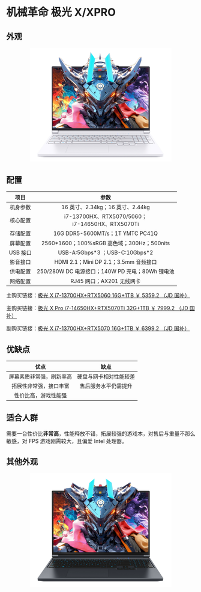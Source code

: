 # 机械革命 极光 X/XPRO

## 外观

<div style="margin: 0 auto; text-align: center; width: 75%"><img src="./assets/jiguang x pro.png" /></div>

## 配置

|   项目   |                         参数                         |
| :------: | :--------------------------------------------------: |
| 机身参数 |           16 英寸、2.34kg；16 英寸、2.44kg           |
| 核心配置 | i7-13700HX、RTX5070/5060；<br/>i7-14650HX、RTX5070Ti |
| 存储配置 |           16G DDR5-5600MT/s；1T YMTC PC41Q           |
| 屏幕配置 |     2560\*1600；100%sRGB 高色域；300Hz；500nits      |
| USB 接口 |           USB-A:5Gbps\*3 ；USB-C:10Gbps\*2           |
| 影音接口 |        HDMI 2.1；Mini DP 2.1；3.5mm 音频接口         |
| 供电配置 |   250/280W DC 电源接口；140W PD 充电；80Wh 锂电池    |
| 网络配置 |              RJ45 网口；AX201 无线网卡               |

主购买链接：[极光 X i7-13700HX+RTX5060 16G+1TB ￥ 5359.2 （JD 国补）](https://3.cn/2i8-MIGW)

主购买链接：[极光 X Pro i7-14650HX+RTX5070Ti 32G+1TB ￥ 7999.2 （JD 国补）](https://3.cn/2-i8NFWd)

副购买链接：[极光 X i7-13700HX+RTX5070 16G+1TB ￥ 6399.2 （JD 国补）](https://3.cn/2i-8NI9Z)

## 优缺点[<Icon icon="clarity:info-line" />](/recommend/推荐#优缺点)

|           优点           |          缺点          |
| :----------------------: | :--------------------: |
| 屏幕素质非常强，刷新率高 | 硬盘与网卡相对性能较差 |
|  拓展性非常强，接口丰富  |  售后服务水平仍需提升  |
|   性价比高，游戏性能强   |                        |

## 适合人群

需要一台性价比**非常高**，性能释放不错，拓展较强的游戏本，对售后与重量不那么敏感，对 FPS 游戏刚需较大，且偏爱 Intel 处理器。

## 其他外观

<div style="margin: 0 auto; text-align: center; width: 75%"><img src="./assets/jiguang.png" /></div>
